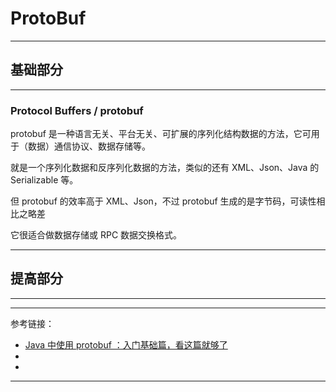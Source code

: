 # ProtoBuf

---

## 基础部分

---

### Protocol Buffers / protobuf

protobuf 是一种语言无关、平台无关、可扩展的序列化结构数据的方法，它可用于（数据）通信协议、数据存储等。

就是一个序列化数据和反序列化数据的方法，类似的还有 XML、Json、Java 的 Serializable 等。

但 protobuf 的效率高于 XML、Json，不过 protobuf 生成的是字节码，可读性相比之略差

它很适合做数据存储或 RPC 数据交换格式。

---

## 提高部分

---




---

参考链接：

- [Java 中使用 protobuf ：入门基础篇，看这篇就够了](https://blog.csdn.net/wxw1997a/article/details/116755542)
- []()
- []()

---

